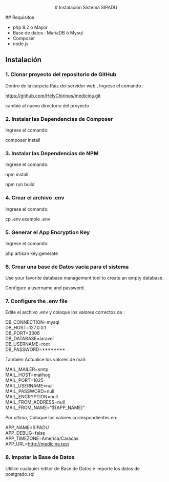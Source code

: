 

<p style="text-align: center;">
# Instalación Sistema SIPADU
</p>
  ## Requisitos
  

 - php 8.2 o Mayor
 -  Base de datos : MariaDB ó Mysql
 - Composer
 - node.js

  ## Instalación

### 1. Clonar proyecto del repositorio de GitHub

Dentro de la carpeta Raíz del servidor web , Ingrese el comando :

https://github.com/HelyChirinos/medicina.git

cambie al nuevo directorio del proyecto

  

### 2. Instalar las Dependencias de Composer

Ingrese el comando:

composer install

  

### 3. Instalar las Dependencias de NPM

Ingrese el comando:

npm install

npm run build

  
### 4. Crear el archivo .env

Ingrese el comando:

cp .env.example .env

  

### 5. Generar el App Encryption Key

Ingrese el comando:

php artisan key:generate

  

### 6. Crear una base de Datos vacía para el sistema

Use your favorite database management tool to create an empty database.

Configure a username and password.

  

### 7. Configure the .env file

Edite el archivo .env y coloque los valores correctos de :

DB_CONNECTION=mysql<br/>
DB_HOST=127.0.0.1<br/>
DB_PORT=3306<br/>
DB_DATABASE=laravel<br/>
DB_USERNAME=root<br/>
DB_PASSWORD=********<br/>

También Actualice los valores de mail:

MAIL_MAILER=smtp<br/>
MAIL_HOST=mailhog<br/>
MAIL_PORT=1025<br/>
MAIL_USERNAME=null<br/>
MAIL_PASSWORD=null<br/>
MAIL_ENCRYPTION=null<br/>
MAIL_FROM_ADDRESS=null<br/>
MAIL_FROM_NAME="${APP_NAME}"<br/>

Por ultimo, Coloque los valores correspondientes en:

APP_NAME=SIPADU<br/>
APP_DEBUG=false<br/>
APP_TIMEZONE=America/Caracas<br/>
APP_URL=http://medicina.test<br/>

### 8. Impotar la Base de Datos
Utilice cualquier editor de Base de Datos e importe los datos de postgrado.sql
